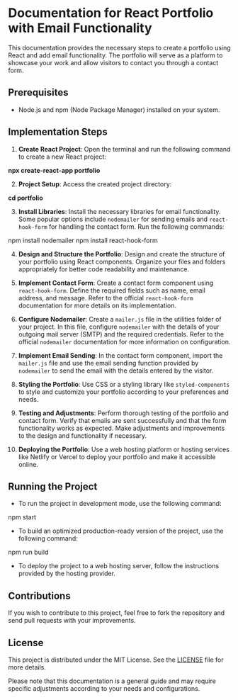 # Documentation for React Portfolio with Email Functionality

This documentation provides the necessary steps to create a portfolio using React and add email functionality. The portfolio will serve as a platform to showcase your work and allow visitors to contact you through a contact form.

## Prerequisites

- Node.js and npm (Node Package Manager) installed on your system.

## Implementation Steps

1. **Create React Project**: Open the terminal and run the following command to create a new React project:

**npx create-react-app portfolio**


2. **Project Setup**: Access the created project directory:

**cd portfolio**


3. **Install Libraries**: Install the necessary libraries for email functionality. Some popular options include `nodemailer` for sending emails and `react-hook-form` for handling the contact form. Run the following commands:

npm install nodemailer
npm install react-hook-form


4. **Design and Structure the Portfolio**: Design and create the structure of your portfolio using React components. Organize your files and folders appropriately for better code readability and maintenance.

5. **Implement Contact Form**: Create a contact form component using `react-hook-form`. Define the required fields such as name, email address, and message. Refer to the official `react-hook-form` documentation for more details on its implementation.

6. **Configure Nodemailer**: Create a `mailer.js` file in the utilities folder of your project. In this file, configure `nodemailer` with the details of your outgoing mail server (SMTP) and the required credentials. Refer to the official `nodemailer` documentation for more information on configuration.

7. **Implement Email Sending**: In the contact form component, import the `mailer.js` file and use the email sending function provided by `nodemailer` to send the email with the details entered by the visitor.

8. **Styling the Portfolio**: Use CSS or a styling library like `styled-components` to style and customize your portfolio according to your preferences and needs.

9. **Testing and Adjustments**: Perform thorough testing of the portfolio and contact form. Verify that emails are sent successfully and that the form functionality works as expected. Make adjustments and improvements to the design and functionality if necessary.

10. **Deploying the Portfolio**: Use a web hosting platform or hosting services like Netlify or Vercel to deploy your portfolio and make it accessible online.

## Running the Project

- To run the project in development mode, use the following command:

npm start


- To build an optimized production-ready version of the project, use the following command:

npm run build


- To deploy the project to a web hosting server, follow the instructions provided by the hosting provider.

## Contributions

If you wish to contribute to this project, feel free to fork the repository and send pull requests with your improvements.

## License

This project is distributed under the MIT License. See the [LICENSE](./LICENSE) file for more details.

Please note that this documentation is a general guide and may require specific adjustments according to your needs and configurations.
